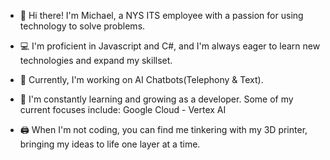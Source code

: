- 👋 Hi there! I'm Michael, a NYS ITS employee with a passion for using technology to solve problems.
  
- 💻 I'm proficient in Javascript and C#, and I'm always eager to learn new technologies and expand my skillset.
  
- 🏢 Currently, I'm working on AI Chatbots(Telephony & Text).
  
- 🌱 I'm constantly learning and growing as a developer. Some of my current focuses include:
  Google Cloud - Vertex AI
  
- 🖨️ When I'm not coding, you can find me tinkering with my 3D printer, bringing my ideas to life one layer at a time.

<!---
Michael-Guedko-NYS/Michael-Guedko-NYS is a ✨ special ✨ repository because its `README.md` (this file) appears on your GitHub profile.
You can click the Preview link to take a look at your changes.
--->
